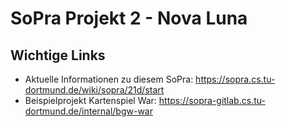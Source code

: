 # SoPra Projekt 2 - Nova Luna

## Wichtige Links

* Aktuelle Informationen zu diesem SoPra: https://sopra.cs.tu-dortmund.de/wiki/sopra/21d/start
* Beispielprojekt Kartenspiel War: https://sopra-gitlab.cs.tu-dortmund.de/internal/bgw-war
